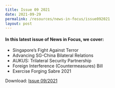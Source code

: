 ```yaml
---
title: Issue 09 2021
date: 2021-09-29
permalink: /resources/news-in-focus/issue092021
layout: post
---
```

#### In this latest issue of News in Focus, we cover:
*  Singapore’s Fight Against Terror 
* Advancing SG-China Bilateral Relations
* AUKUS: Trilateral Security Partnership
* Foreign Interference (Countermeasures) Bill
* Exercise Forging Sabre 2021 

Download: [Issue 09/2021](/files/news-in-focus/2021/News%20In%20Focus%2009-2021.pdf)